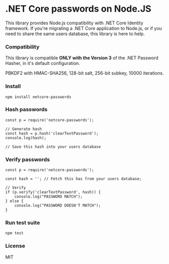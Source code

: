 # .NET Core passwords on Node.JS

This library provides Node.js compatibility with .NET Core Identity framework. If you're migrating a .NET Core application to Node.js, or if you need to share the same users database, this library is here to help.

### Compatibility

This library is compatible **ONLY with the Version 3** of the .NET Password Hasher, in it's default configuration.

PBKDF2 with HMAC-SHA256, 128-bit salt, 256-bit subkey, 10000 iterations.

### Install

`npm install netcore-passwords`

### Hash passwords

```
const p = require('netcore-passwords');

// Generate hash
const hash = p.hash('clearTextPassword');
console.log(hash);

// Save this hash into your users database

```

### Verify passwords

```
const p = require('netcore-passwords');

const hash = ''; // Fetch this has from your users database;

// Verify
if (p.verify('clearTextPassword', hash)) {
    console.log("PASSWORD MATCH");
} else {
    console.log("PASSWORD DOESN'T MATCH");
}
```

### Run test suite

`npm test`

### License

MIT

